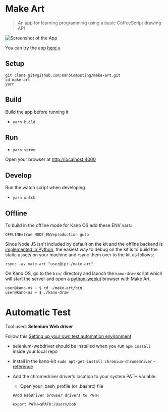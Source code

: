 # Make Art

> An app for learning programming using a basic CoffeeScript drawing API

![Screenshot of the App](make-art-screenshot.png)

You can try the app [here »](http://art.kano.me/)

## Setup

    git clone git@github.com:KanoComputing/make-art.git
    cd make-art
    yarn

## Build

Build the app before running it

- `yarn build`

## Run

- `yarn serve`

Open your browser at [http://localhost:4000](http://localhost:4000)

## Develop

Run the watch script when developing

- `yarn watch`

## Offline

To build in the offline mode for Kano OS add these ENV vars:

    OFFLINE=true NODE_ENV=production gulp

Since Node JS isn't included by default on the kit and the offline backend is
[implemented in Python](/kano_draw/server.py), the easiest way to
debug on the kit is to build the static assets on your machine and rsync them
over to the kit as follows:

    rsync -av make-art "user@ip:~/make-art"

On Kano OS, go to the `bin/` directory and launch the `kano-draw` script
which will start the server and open a
[python-webkit](https://wiki.python.org/moin/PythonWebKit) browser with Make
Art.

    user@kano-os ~ $ cd ~/make-art/bin
    user@kano-os ~ $ ./kano-draw

# Automatic Test

Tool used: **Selenium Web driver**

Follow this [Setting up your own test automation environment](https://developer.mozilla.org/en-US/docs/Learn/Tools_and_testing/Cross_browser_testing/Your_own_automation_environment)

- selenium-webdriver should be installed when you run `npm install ` inside your local repo
- install in the kano-kit `sudo apt-get install chromium-chromedriver` - [reference](https://github.com/SeleniumHQ/selenium/wiki/ChromeDriver)
- Add the chromedriver driver's location to your system PATH variable. 
    - Open your .bash_profile (or .bashrc) file

    ```
    #Add WebDriver browser drivers to PATH

    export PATH=$PATH:/Users/bob

    ```